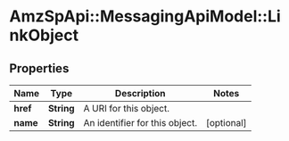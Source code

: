 # AmzSpApi::MessagingApiModel::LinkObject

## Properties
Name | Type | Description | Notes
------------ | ------------- | ------------- | -------------
**href** | **String** | A URI for this object. | 
**name** | **String** | An identifier for this object. | [optional] 


